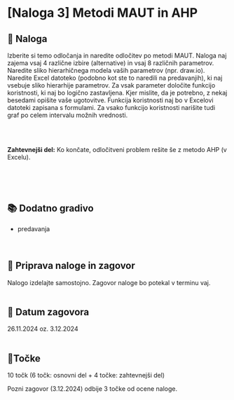 # [Naloga 3] Metodi MAUT in AHP

## 📑 Naloga 

Izberite si temo odločanja in naredite odločitev po metodi MAUT. Naloga naj zajema vsaj 4 različne izbire (alternative) in vsaj 8 različnih parametrov. Naredite sliko hierarhičnega modela vaših parametrov (npr. draw.io). Naredite Excel datoteko (podobno kot ste to naredili na predavanjih), ki naj vsebuje sliko hierarhije parametrov. Za vsak parameter določite funkcijo koristnosti, ki naj bo logično zastavljena. Kjer mislite, da je potrebno, z nekaj besedami opišite vaše ugotovitve. Funkcija koristnosti naj bo v Excelovi datoteki zapisana s formulami. Za vsako funkcijo koristnosti narišite tudi graf po celem intervalu možnih vrednosti.

<br/><br/>

**Zahtevnejši del:**
Ko končate, odločitveni problem rešite še z metodo AHP (v Excelu).
  
<br/><br/><br/>


## 📚 Dodatno gradivo
- predavanja <br/><br/><br/>


## 📨 Priprava naloge in zagovor
Nalogo izdelajte samostojno. Zagovor naloge bo potekal v terminu vaj.<br/><br/>


## 📅 Datum zagovora
26.11.2024 oz. 3.12.2024<br/><br/>


## 🎯Točke
10 točk (6 točk: osnovni del + 4 točke: zahtevnejši del)
  
Pozni zagovor (3.12.2024) odbije 3 točke od ocene naloge.
